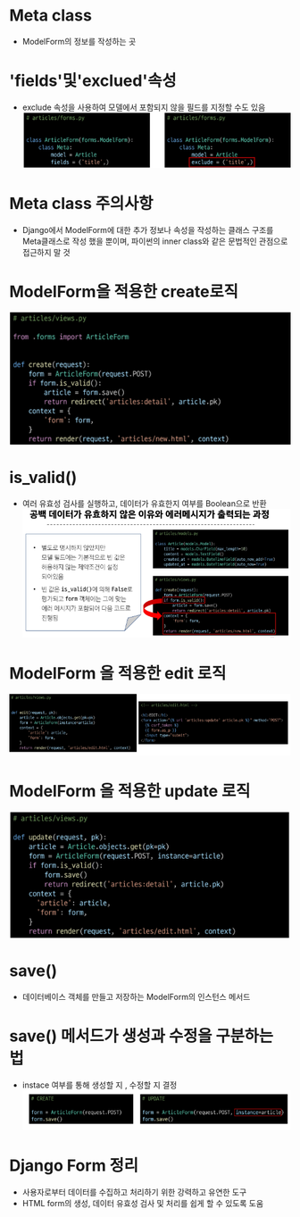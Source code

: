 # Meta class
- ModelForm의 정보를 작성하는 곳

# 'fields'및'exclued'속성
- exclude 속성을 사용하여 모델에서 포함되지 않을 필드를 지정할 수도 있음
![alt text](image-29.png)

# Meta class 주의사항
- Django에서 ModelForm에 대한 추가 정보나 속성을 작성하는 클래스 구조를 Meta클래스로 작성 했을 뿐이며, 파이썬의 inner class와 같은 문법적인 관점으로 접근하지 말 것

# ModelForm을 적용한 create로직
![alt text](image-30.png)

# is_valid()
- 여러 유효성 검사를 실행하고, 데이터가 유효한지 여부를 Boolean으로 반환
![alt text](image-31.png)

# ModelForm 을 적용한 edit 로직
![alt text](image-32.png)

# ModelForm 을 적용한 update 로직
![alt text](image-33.png)

# save()
- 데이터베이스 객체를 만들고 저장하는 ModelForm의 인스턴스 메서드
# save() 메서드가 생성과 수정을 구분하는 법
- instace 여부를 통해 생성할 지 , 수정할 지 결정
![alt text](image-34.png)

# Django Form 정리
- 사용자로부터 데이터를 수집하고 처리하기 위한 강력하고 유연한 도구
- HTML form의 생성, 데이터 유효성 검사 및 처리를 쉽게 할 수 있도록 도움
